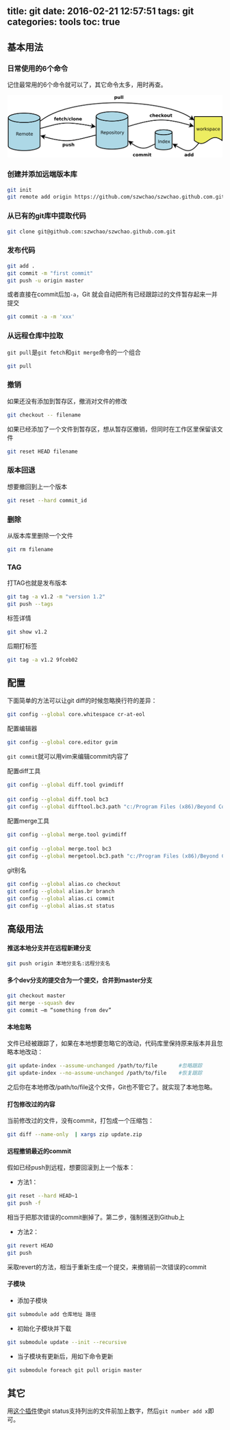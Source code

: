 title: git
date: 2016-02-21 12:57:51
tags: git
categories: tools
toc: true 
---

## 基本用法

### 日常使用的6个命令

记住最常用的6个命令就可以了，其它命令太多，用时再查。

![basic](/images/git.png)

<!-- more -->

### 创建并添加远端版本库
```bash
git init
git remote add origin https://github.com/szwchao/szwchao.github.com.git
```

### 从已有的git库中提取代码

```bash
git clone git@github.com:szwchao/szwchao.github.com.git
```

### 发布代码

```bash
git add .
git commit -m "first commit"
git push -u origin master
```

或者直接在commit后加`-a`，Git 就会自动把所有已经跟踪过的文件暂存起来一并提交

```bash
git commit -a -m 'xxx'
```

### 从远程仓库中拉取

`git pull`是`git fetch`和`git merge`命令的一个组合

```bash
git pull
```

### 撤销

如果还没有添加到暂存区，撤消对文件的修改

```bash
git checkout -- filename
```

如果已经添加了一个文件到暂存区，想从暂存区撤销，但同时在工作区里保留该文件

```bash
git reset HEAD filename
```

### 版本回退

想要撤回到上一个版本

```bash
git reset --hard commit_id
```

### 删除

从版本库里删除一个文件

```bash
git rm filename
```

### TAG

打TAG也就是发布版本

```bash
git tag -a v1.2 -m "version 1.2"
git push --tags
```

标签详情

```bash
git show v1.2
```

后期打标签

```bash
git tag -a v1.2 9fceb02
```

## 配置

下面简单的方法可以让git diff的时候忽略换行符的差异：
```bash
git config --global core.whitespace cr-at-eol
```

配置编辑器

```bash
git config --global core.editor gvim
```

`git commit`就可以用vim来编辑commit内容了

配置diff工具

```bash
git config --global diff.tool gvimdiff

git config --global diff.tool bc3
git config --global difftool.bc3.path "c:/Program Files (x86)/Beyond Compare 3/bcomp.exe"
```

配置merge工具
```bash
git config --global merge.tool gvimdiff

git config --global merge.tool bc3
git config --global mergetool.bc3.path "c:/Program Files (x86)/Beyond Compare 3/bcomp.exe"
```

git别名

```bash
git config --global alias.co checkout
git config --global alias.br branch
git config --global alias.ci commit
git config --global alias.st status
```

## 高级用法

#### 推送本地分支并在远程新建分支

```bash
git push origin 本地分支名:远程分支名
```

#### 多个dev分支的提交合为一个提交，合并到master分支

```bash
git checkout master
git merge --squash dev
git commit –m “something from dev”
```

#### 本地忽略

文件已经被跟踪了，如果在本地想要忽略它的改动，代码库里保持原来版本并且忽略本地改动：

```bash
git update-index --assume-unchanged /path/to/file       #忽略跟踪
git update-index --no-assume-unchanged /path/to/file    #恢复跟踪
```

之后你在本地修改/path/to/file这个文件，Git也不管它了。就实现了本地忽略。

#### 打包修改过的内容

当前修改过的文件，没有commit，打包成一个压缩包：

```bash
git diff --name-only  | xargs zip update.zip
```

#### 远程撤销最近的commit

假如已经push到远程，想要回滚到上一个版本：

- 方法1：
```bash
git reset --hard HEAD~1
git push -f
```

相当于把那次错误的commit删掉了。第二步，强制推送到Github上

- 方法2：
```bash
git revert HEAD
git push
```

采取revert的方法，相当于重新生成一个提交，来撤销前一次错误的commit

#### 子模块

- 添加子模块
```bash
git submodule add 仓库地址 路径
```

- 初始化子模块并下载
```bash
git submodule update --init --recursive
```

- 当子模块有更新后，用如下命令更新
```bash
git submodule foreach git pull origin master
```

## 其它

用[这个插件](https://github.com/holygeek/git-number)使git status支持列出的文件前加上数字，然后`git number add x`即可。
